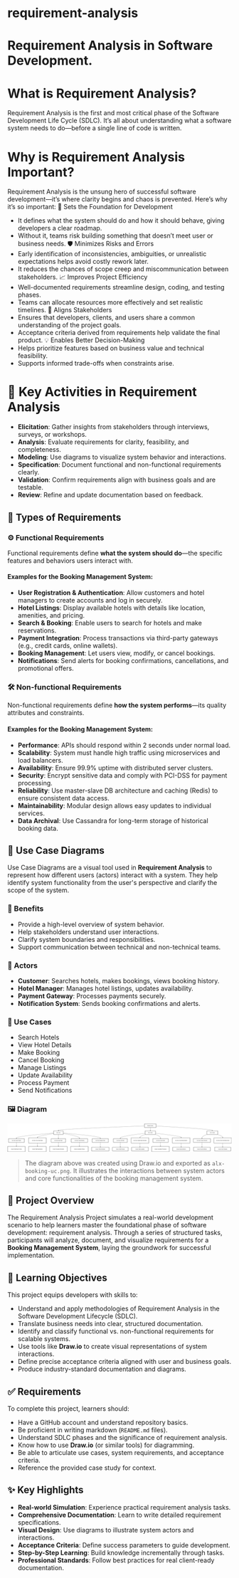 # requirement-analysis

# Requirement Analysis in Software Development.


# What is Requirement Analysis?
Requirement Analysis is the first and most critical phase of the Software Development Life Cycle (SDLC). It’s all about understanding what a software system needs to do—before a single line of code is written.

# Why is Requirement Analysis Important?

Requirement Analysis is the unsung hero of successful software development—it’s where clarity begins and chaos is prevented. Here’s why it’s so important:
🚀 Sets the Foundation for Development
- It defines what the system should do and how it should behave, giving developers a clear roadmap.
- Without it, teams risk building something that doesn’t meet user or business needs.
🛡️ Minimizes Risks and Errors
- Early identification of inconsistencies, ambiguities, or unrealistic expectations helps avoid costly rework later.
- It reduces the chances of scope creep and miscommunication between stakeholders.
📈 Improves Project Efficiency
- Well-documented requirements streamline design, coding, and testing phases.
- Teams can allocate resources more effectively and set realistic timelines.
🎯 Aligns Stakeholders
- Ensures that developers, clients, and users share a common understanding of the project goals.
- Acceptance criteria derived from requirements help validate the final product.
💡 Enables Better Decision-Making
- Helps prioritize features based on business value and technical feasibility.
- Supports informed trade-offs when constraints arise.

# 🔧 Key Activities in Requirement Analysis

- **Elicitation**: Gather insights from stakeholders through interviews, surveys, or workshops.
- **Analysis**: Evaluate requirements for clarity, feasibility, and completeness.
- **Modeling**: Use diagrams to visualize system behavior and interactions.
- **Specification**: Document functional and non-functional requirements clearly.
- **Validation**: Confirm requirements align with business goals and are testable.
- **Review**: Refine and update documentation based on feedback.

## 🧱 Types of Requirements

### ⚙️ Functional Requirements
Functional requirements define **what the system should do**—the specific features and behaviors users interact with.

#### Examples for the Booking Management System:
- **User Registration & Authentication**: Allow customers and hotel managers to create accounts and log in securely.
- **Hotel Listings**: Display available hotels with details like location, amenities, and pricing.
- **Search & Booking**: Enable users to search for hotels and make reservations.
- **Payment Integration**: Process transactions via third-party gateways (e.g., credit cards, online wallets).
- **Booking Management**: Let users view, modify, or cancel bookings.
- **Notifications**: Send alerts for booking confirmations, cancellations, and promotional offers.

### 🛠️ Non-functional Requirements
Non-functional requirements define **how the system performs**—its quality attributes and constraints.

#### Examples for the Booking Management System:
- **Performance**: APIs should respond within 2 seconds under normal load.
- **Scalability**: System must handle high traffic using microservices and load balancers.
- **Availability**: Ensure 99.9% uptime with distributed server clusters.
- **Security**: Encrypt sensitive data and comply with PCI-DSS for payment processing.
- **Reliability**: Use master-slave DB architecture and caching (Redis) to ensure consistent data access.
- **Maintainability**: Modular design allows easy updates to individual services.
- **Data Archival**: Use Cassandra for long-term storage of historical booking data.

## 🧾 Use Case Diagrams

Use Case Diagrams are a visual tool used in **Requirement Analysis** to represent how different users (actors) interact with a system. They help identify system functionality from the user's perspective and clarify the scope of the system.

### 🎯 Benefits
- Provide a high-level overview of system behavior.
- Help stakeholders understand user interactions.
- Clarify system boundaries and responsibilities.
- Support communication between technical and non-technical teams.

### 👥 Actors
- **Customer**: Searches hotels, makes bookings, views booking history.
- **Hotel Manager**: Manages hotel listings, updates availability.
- **Payment Gateway**: Processes payments securely.
- **Notification System**: Sends booking confirmations and alerts.

### 📌 Use Cases
- Search Hotels
- View Hotel Details
- Make Booking
- Cancel Booking
- Manage Listings
- Update Availability
- Process Payment
- Send Notifications

### 🖼️ Diagram
![Use Case Diagram for Booking System](alx-booking-uc.png)

> The diagram above was created using Draw.io and exported as `alx-booking-uc.png`. It illustrates the interactions between system actors and core functionalities of the booking management system.


## 📘 Project Overview
The Requirement Analysis Project simulates a real-world development scenario to help learners master the foundational phase of software development: requirement analysis. Through a series of structured tasks, participants will analyze, document, and visualize requirements for a **Booking Management System**, laying the groundwork for successful implementation.

## 🎯 Learning Objectives
This project equips developers with skills to:
- Understand and apply methodologies of Requirement Analysis in the Software Development Lifecycle (SDLC).
- Translate business needs into clear, structured documentation.
- Identify and classify functional vs. non-functional requirements for scalable systems.
- Use tools like **Draw.io** to create visual representations of system interactions.
- Define precise acceptance criteria aligned with user and business goals.
- Produce industry-standard documentation and diagrams.

## ✅ Requirements
To complete this project, learners should:
- Have a GitHub account and understand repository basics.
- Be proficient in writing markdown (`README.md` files).
- Understand SDLC phases and the significance of requirement analysis.
- Know how to use **Draw.io** (or similar tools) for diagramming.
- Be able to articulate use cases, system requirements, and acceptance criteria.
- Reference the provided case study for context.

## ✨ Key Highlights
- **Real-world Simulation**: Experience practical requirement analysis tasks.
- **Comprehensive Documentation**: Learn to write detailed requirement specifications.
- **Visual Design**: Use diagrams to illustrate system actors and interactions.
- **Acceptance Criteria**: Define success parameters to guide development.
- **Step-by-Step Learning**: Build knowledge incrementally through tasks.
- **Professional Standards**: Follow best practices for real client-ready documentation.

